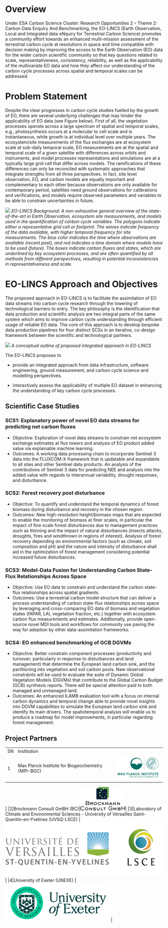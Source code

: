 
# Overview

Under ESA Carbon Science Cluster: Research Opportunities 2 – Theme 2: Carbon Data Enquiry And Benchmarking, the EO-LINCS (Earth Observation, Local and Integrated data eNquiry for Terrestrial Carbon Science) promotes a community effort towards an enhanced multi-mission assessment of the terrestrial carbon cycle at resolutions in space and time compatible with decision making by improving the access to the Earth Observation (EO) data for the wider carbon scientific community so that key questions related to scale, representativeness, consistency, reliability, as well as the applicability of the multivariate EO data and how they affect our understanding of the carbon cycle processes across spatial and temporal scales can be addressed. 

# Problem Statement
Despite the clear progresses in carbon cycle studies fuelled by the growth of EO, there are several underlying challenges that may hinder the applicability of EO data (see Figure below). First of all, the vegetation processes operate across a large spectrum of spatial and temporal scales, e.g., photosynthesis occurs at a molecular to cell scale and is instantaneous, while growth is at individual level over multiple years. The ecosystem/site measurements of the flux exchanges are at ecosystem scale at sub-daily temporal scale, EO measurements are at the spatial and temporal scale of a given satellite with differences across orbits and instruments, and model processes representations and simulations are at a typically large grid cell that differ across models. The ramifications of these differences can only be reconciled with systematic approaches that integrate strengths from all three perspectives. In fact, site level observation, EO, and carbon models are equally important and complementary to each other because observations are only available for contemporary period, satellites need ground observations for calibrations and verifications, and models require observed parameters and variables to be able to constrain uncertainties in future.


![](docs/assets/images/concepts/concept.png)
*EO-LINCS Background: A non-exhaustive general overview of the state-of-the-art in Earth Observation, ecosystem site measurements, and models used in the quantification of carbon cycle variables. The polygons indicate either a representative grid cell or footprint. The waves indicate frequency of the data available, with higher temporal frequency for site measurements. The blue color indicates the time where observations are available (recent past), and red indicates a time domain where models have to be used (future). The boxes indicate carbon fluxes and states, which are underlined by key ecosystem processes, and are often quantified by all methods from different perspectives, resulting in potential inconsistencies in representativeness and scale.*

# EO-LINCS Approach and Objectives

The proposed approach in EO-LINCS is to facilitate the assimilation of EO data streams into carbon cycle research through the lowering of technological barriers to entry. The key philosophy is the identification that data production and scientific analysis are two integral parts of the same system which aims to improve carbon cycle understanding through efficient usage of reliable EO data. The core of this approach is to develop bespoke data production pipelines for four distinct SCSs in an iterative, co-design framework between the scientific and technological partners. 



![](docs/assets/images/concepts/concept_outline.png)
*A conceptual outline of proposed integrated approach in EO-LINCS*


The EO-LINCS proposes to 

- provide an integrated approach from data infrastructure, software engineering, ground measurement, and carbon cycle science and modelling perspectives.

- interactively assess the applicability of multiple EO dataset in enhancing the understanding of key carbon cycle processes. 


## Scientific Case Studies

### SCS1: Explanatory power of novel EO data streams for predicting net carbon fluxes
- Objective: Exploration of novel data streams to constrain net ecosystem exchange estimates at flux towers and analysis of EO product added value via explainable machine learning.
- Outcomes: A working data processing chain to incorporate Sentinel 3 data into the FLUXCOM-X framework that is updatable and expandable to all sites and other Sentinel data products. An analysis of the contributions of Sentinel 3 data for predicting NEE and analysis into the added value with regards to interannual variability, drought responses, and disturbance.

### SCS2: Forest recovery post disturbance
- Objective: To quantify and understand the temporal dynamics of forest biomass during disturbance and recovery in the chosen region.
- Outcomes: New high-resolution height/biomass maps that are expected to enable the monitoring of biomass at finer scales, in particular the impact of fine scale forest disturbances due to management practices such as thinning and the impact of natural disturbances (insects attacks, droughts, fires and windthrown in regions of interest). Analysis of forest recovery depending on environmental factors (such as climate, soil composition and pH) and the nature and intensity of disturbance shall aid in the optimization of forest management considering potential increased future disturbances.

### SCS3: Model-Data Fusion for Understanding Carbon State-Flux Relationships Across Space
- Objective: Use EO data to constrain and understand the carbon state-flux relationships across spatial gradients.
- Outcomes: Use a terrestrial carbon model structure that can deliver a process understanding of carbon state-flux relationships across space by leveraging and cross-comparing EO data of biomass and vegetation states (fAPAR, LAI, vegetation fraction, etc.) together with ecosystem carbon flux measurements and estimates. Additionally, provide open-source novel MDI tools and workflows for community use paving the way for adoption by other data-assimilation frameworks.

### SCS4: EO enhanced benchmarking of GCB DGVMs
- Objective: Better constrain component processes (productivity and turnover; particularly in response to disturbances and land management) that determine the European land carbon sink, and the partitioning into vegetation and soil carbon pools. New observational constraints will be used to evaluate the suite of Dynamic Global Vegetation Models (DGVMs) that contribute to the Global Carbon Budget (GCB) synthesis reports. There will be special attention paid to both managed and unmanaged land.
- Outcomes: An enhanced ILAMB evaluation tool with a focus on internal carbon dynamics and temporal change able to provide novel insights into DGVM capabilities to simulate the European land carbon sink and identify its main drivers. The spatiotemporal analysis will enable us to produce a roadmap for model improvements, in particular regarding forest management.



## Project Partners

| | ||
|----|----|----|
|SN|Institution||
|1|Max Planck Institute for Biogeochemistry (MPI-BGC)|![MPI](/docs/assets/images/logos/mpi-bgc.png)
|
|2|Brockmann Consult GmBH (BC)|![BC](/docs/assets/images/logos/bc.png)|
|3|Laboratory of Climate and Environmental Sciences - University of Versailles Saint-Quentin-en-Yvelines (UVSQ-LSCE) |![UVSQ-LSCE](/docs/assets/images/logos/uvsq-lsce.png) |
|4|University of Exeter (UNEXE) |![UNEXE](/docs/assets/images/logos/unexe.png)|

